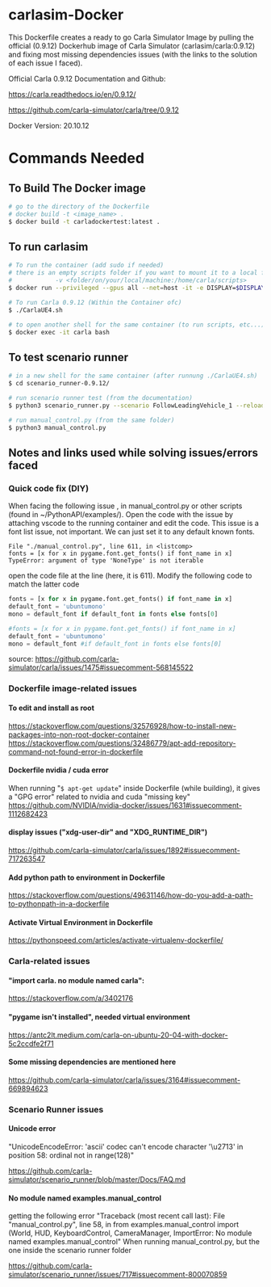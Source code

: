 # carlasim-Docker

This Dockerfile creates a ready to go Carla Simulator Image by pulling the official (0.9.12) Dockerhub image of Carla Simulator (carlasim/carla:0.9.12)
and fixing most missing dependencies issues (with the links to the solution of each issue I faced).

Official Carla 0.9.12 Documentation and Github:

https://carla.readthedocs.io/en/0.9.12/

https://github.com/carla-simulator/carla/tree/0.9.12

Docker Version: 20.10.12

# Commands Needed 
## To Build The Docker image
```sh
# go to the directory of the Dockerfile
# docker build -t <image_name> .
$ docker build -t carladockertest:latest .
```
## To run carlasim
```sh
# To run the container (add sudo if needed)
# there is an empty scripts folder if you want to mount it to a local folder by adding the following flag before --name flag
#            -v <folder/on/your/local/machine:/home/carla/scripts>
$ docker run --privileged --gpus all --net=host -it -e DISPLAY=$DISPLAY --name carla carladockertest:latest

# To run Carla 0.9.12 (Within the Container ofc)
$ ./CarlaUE4.sh

# to open another shell for the same container (to run scripts, etc...)
$ docker exec -it carla bash

```
## To test scenario runner
```sh
# in a new shell for the same container (after runnung ./CarlaUE4.sh)
$ cd scenario_runner-0.9.12/

# run scenario runner test (from the documentation)
$ python3 scenario_runner.py --scenario FollowLeadingVehicle_1 --reloadWorld

# run manual_control.py (from the same folder)
$ python3 manual_control.py
```

## Notes and links used while solving issues/errors faced
### Quick code fix (DIY)
When facing the following issue , in manual_control.py or other scripts (found in ~/PythonAPI/examples/). 
Open the code with the issue by attaching vscode to the running container and edit the code.
This issue is a font list issue, not important. We can just set it to any default known fonts.
```
File "./manual_control.py", line 611, in <listcomp> 
fonts = [x for x in pygame.font.get_fonts() if font_name in x] 
TypeError: argument of type 'NoneType' is not iterable 
```
open the code file at the line (here, it is 611).
Modify the following code to match the latter code
```python
fonts = [x for x in pygame.font.get_fonts() if font_name in x] 
default_font = 'ubuntumono' 
mono = default_font if default_font in fonts else fonts[0] 
```
```python
#fonts = [x for x in pygame.font.get_fonts() if font_name in x] 
default_font = 'ubuntumono' 
mono = default_font #if default_font in fonts else fonts[0] 
```
source: 
https://github.com/carla-simulator/carla/issues/1475#issuecomment-568145522
### Dockerfile image-related issues
#### To edit and install as root
https://stackoverflow.com/questions/32576928/how-to-install-new-packages-into-non-root-docker-container 
https://stackoverflow.com/questions/32486779/apt-add-repository-command-not-found-error-in-dockerfile 

#### Dockerfile nvidia / cuda error
When running "```$ apt-get update```" inside Dockerfile (while building), it gives a "GPG error" related to nvidia and cuda "missing key"
https://github.com/NVIDIA/nvidia-docker/issues/1631#issuecomment-1112682423

#### display issues ("xdg-user-dir" and "XDG_RUNTIME_DIR")
https://github.com/carla-simulator/carla/issues/1892#issuecomment-717263547 

#### Add python path to environment in Dockerfile
https://stackoverflow.com/questions/49631146/how-do-you-add-a-path-to-pythonpath-in-a-dockerfile 

#### Activate Virtual Environment in Dockerfile
https://pythonspeed.com/articles/activate-virtualenv-dockerfile/ 

### Carla-related issues
#### "import carla. no module named carla":
https://stackoverflow.com/a/3402176 

#### "pygame isn't installed", needed virtual environment
https://antc2lt.medium.com/carla-on-ubuntu-20-04-with-docker-5c2ccdfe2f71 

#### Some missing dependencies are mentioned here
https://github.com/carla-simulator/carla/issues/3164#issuecomment-669894623


### Scenario Runner issues
#### Unicode error
"UnicodeEncodeError: 'ascii' codec can't encode character '\u2713' in position 58: ordinal not in range(128)"

https://github.com/carla-simulator/scenario_runner/blob/master/Docs/FAQ.md

#### No module named examples.manual_control
getting the following error "Traceback (most recent call last): File "manual_control.py", line 58, in <module> from examples.manual_control import (World, HUD, KeyboardControl, CameraManager, ImportError: No module named examples.manual_control" 
When running manual_control.py, but the one inside the scenario runner folder

https://github.com/carla-simulator/scenario_runner/issues/717#issuecomment-800070859
